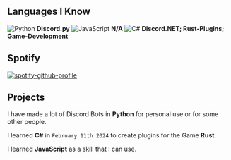 ## Languages I Know

![Python](https://img.shields.io/badge/-Python-blue?style=flat-square&logo=python&logoColor=white) **Discord.py**
![JavaScript](https://img.shields.io/badge/-JavaScript-yellow?style=flat-square&logo=javascript&logoColor=white) **N/A**
![C#](https://img.shields.io/badge/-C%23-239120?style=flat-square&logo=c-sharp&logoColor=white) **Discord.NET; Rust-Plugins; Game-Development**

## Spotify

[![spotify-github-profile](https://spotify-github-profile.kittinanx.com/api/view?uid=31rtcrfqfnwm5ysu52yvw2bikpry&cover_image=true&theme=novatorem&show_offline=false&background_color=121212&interchange=false&bar_color=53b14f&bar_color_cover=false)](https://github.com/kittinan/spotify-github-profile)

## Projects

I have made a lot of Discord Bots in **Python** for personal use or for some other people.

I learned **C#** in `February 11th 2024` to create plugins for the Game **Rust**.

I learned **JavaScript** as a skill that I can use.
